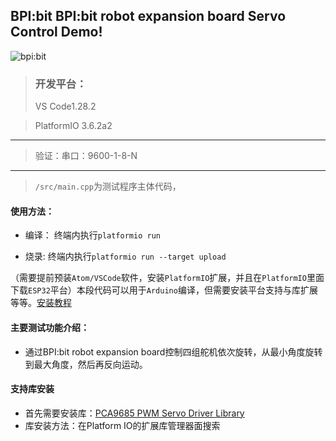 ## BPI:bit BPI:bit robot expansion board Servo Control Demo!

 ![bpi:bit](https://forum.banana-pi.org.cn/uploads/default/original/2X/e/e5557db2dec86b6bf402c5eb4d35b5c1bb668f0e.JPG)

> ### 开发平台：
> VS Code1.28.2

> PlatformIO 3.6.2a2

----
> 验证：串口：9600-1-8-N
----
> `/src/main.cpp`为测试程序主体代码，

#### 使用方法：
- 编译：
终端内执行`platformio run`

- 烧录:
终端内执行`platformio run --target upload`

（需要提前预装`Atom/VSCode`软件，安装`PlatformIO`扩展，并且在`PlatformIO`里面下载`ESP32`平台）本段代码可以用于`Arduino`编译，但需要安装平台支持与库扩展等等。[安装教程](/programing/Arduino_IDE)

#### 主要测试功能介绍：

- 通过BPI:bit robot expansion board控制四组舵机依次旋转，从最小角度旋转到最大角度，然后再反向运动。

#### 支持库安装
- 首先需要安装库：[PCA9685 PWM Servo Driver Library](https://github.com/adafruit/Adafruit-PWM-Servo-Driver-Library)
- 库安装方法：在Platform IO的扩展库管理器面搜索
